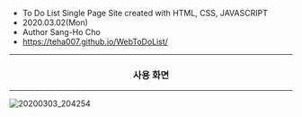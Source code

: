 - To Do List Single Page Site created with HTML, CSS, JAVASCRIPT 
- 2020.03.02(Mon)
- Author Sang-Ho Cho
- https://teha007.github.io/WebToDoList/

<hr/>
<center><h3>사용 화면</h3></center>
<hr/>

![20200303_204254](https://user-images.githubusercontent.com/53142735/75772832-09d74c80-5d90-11ea-8f8e-77d366771594.png)
